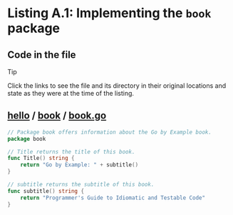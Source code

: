 # Listing A.1: Implementing the `book` package

## Code in the file

> [!TIP]
> Click the links to see the file and its directory in their original locations and state as they were at the time of the listing.

## [hello](https://github.com/inancgumus/gobyexample/blob/7d445437210b8aa4c07d2e7c5446d0b459787264/hello) / [book](https://github.com/inancgumus/gobyexample/blob/7d445437210b8aa4c07d2e7c5446d0b459787264/hello/book) / [book.go](https://github.com/inancgumus/gobyexample/blob/7d445437210b8aa4c07d2e7c5446d0b459787264/hello/book/book.go)

```go
// Package book offers information about the Go by Example book.
package book

// Title returns the title of this book.
func Title() string {
	return "Go by Example: " + subtitle()
}

// subtitle returns the subtitle of this book.
func subtitle() string {
	return "Programmer's Guide to Idiomatic and Testable Code"
}
```

